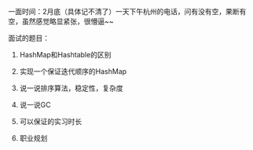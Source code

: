 一面时间：2月底（具体记不清了）一天下午杭州的电话，问有没有空，果断有空，虽然感觉略显紧张，很懵逼~~

面试的题目：

1. HashMap和Hashtable的区别

2. 实现一个保证迭代顺序的HashMap

3. 说一说排序算法，稳定性，复杂度

4. 说一说GC

5. 可以保证的实习时长

6. 职业规划
